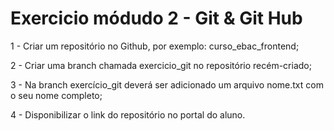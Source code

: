 # Exercicio módudo 2 - Git & Git Hub

1 - Criar um repositório no Github, por exemplo: curso_ebac_frontend;

2 - Criar uma branch chamada exercicio_git no repositório recém-criado;

3 - Na branch exercício_git deverá ser adicionado um arquivo nome.txt com o seu nome completo;

4 - Disponibilizar o link do repositório no portal do aluno.